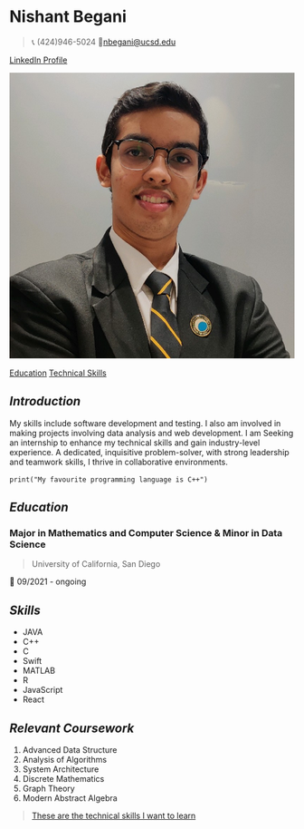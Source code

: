 # **Nishant Begani**

> :telephone_receiver: (424)946-5024 :email:nbegani@ucsd.edu 

[LinkedIn Profile](linkedin.com/in/nishant-begani-5450181ab)

![Me](Me.JPG)

[Education](#Education) [Technical Skills](#Skills)

## _Introduction_

My skills include software development and testing. I also am involved in making projects involving data analysis and web development. I am Seeking an internship to enhance my technical skills and gain industry-level experience. A dedicated, inquisitive problem-solver, with strong leadership and teamwork skills, I thrive in collaborative environments.

```
print("My favourite programming language is C++")
```

## _Education_
### Major in Mathematics and Computer Science & Minor in Data Science 
> University of California, San Diego

:calendar: 09/2021 - ongoing 

## _Skills_
- JAVA 
- C++
- C
- Swift
- MATLAB
- R 
- JavaScript
- React

## _Relevant Coursework_ 

1. Advanced Data Structure 
2. Analysis of Algorithms 
3. System Architecture
4. Discrete Mathematics
5. Graph Theory 
6. Modern Abstract Algebra 

> [These are the technical skills I want to learn](Learning.md)




